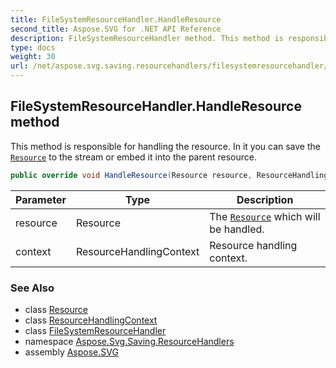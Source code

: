 ```yaml
---
title: FileSystemResourceHandler.HandleResource
second_title: Aspose.SVG for .NET API Reference
description: FileSystemResourceHandler method. This method is responsible for handling the resource. In it you can save the Resource to the stream or embed it into the parent resource
type: docs
weight: 30
url: /net/aspose.svg.saving.resourcehandlers/filesystemresourcehandler/handleresource/
---
```

## FileSystemResourceHandler.HandleResource method

This method is responsible for handling the resource. In it you can save the [`Resource`](../../../aspose.svg.saving/resource/) to the stream or embed it into the parent resource.

```csharp
public override void HandleResource(Resource resource, ResourceHandlingContext context)
```

| Parameter | Type | Description |
| --- | --- | --- |
| resource | Resource | The [`Resource`](../../../aspose.svg.saving/resource/) which will be handled. |
| context | ResourceHandlingContext | Resource handling context. |

### See Also

* class [Resource](../../../aspose.svg.saving/resource/)
* class [ResourceHandlingContext](../../../aspose.svg.saving/resourcehandlingcontext/)
* class [FileSystemResourceHandler](../)
* namespace [Aspose.Svg.Saving.ResourceHandlers](../../../aspose.svg.saving.resourcehandlers/)
* assembly [Aspose.SVG](../../../)
